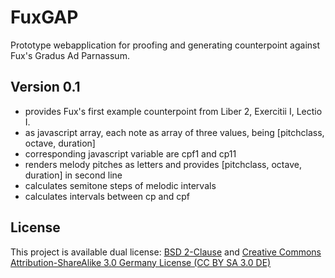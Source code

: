 FuxGAP
======

Prototype webapplication for proofing and generating counterpoint against Fux's Gradus Ad Parnassum.

Version 0.1
-----------

* provides Fux's first example counterpoint from Liber 2, Exercitii I, Lectio I.
* as javascript array, each note as array of three values, being [pitchclass, octave, duration]
* corresponding javascript variable are cpf1 and cp11
* renders melody pitches as letters and provides [pitchclass, octave, duration] in second line
* calculates semitone steps of melodic intervals
* calculates intervals between cp and cpf

License
-------

This project is available dual license: [BSD 2-Clause](http://opensource.org/licenses/BSD-2-Clause) and [Creative Commons Attribution-ShareAlike 3.0 Germany License (CC BY SA 3.0 DE)](http://creativecommons.org/licenses/by-sa/3.0/de/)